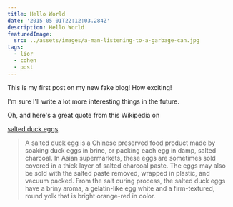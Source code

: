 ```yaml
---
title: Hello World
date: '2015-05-01T22:12:03.284Z'
description: Hello World
featuredImage:
  src: ../assets/images/a-man-listening-to-a-garbage-can.jpg
tags:
  - lior
  - cohen
  - post
---
```


This is my first post on my new fake blog! How exciting!

I'm sure I'll write a lot more interesting things in the future.

Oh, and here's a great quote from this Wikipedia on

<a href="http://en.wikipedia.org/wiki/Salted_duck_egg" target="_blank">salted duck eggs</a>.

> A salted duck egg is a Chinese preserved food product made by soaking duck
> eggs in brine, or packing each egg in damp, salted charcoal. In Asian
> supermarkets, these eggs are sometimes sold covered in a thick layer of salted
> charcoal paste. The eggs may also be sold with the salted paste removed,
> wrapped in plastic, and vacuum packed. From the salt curing process, the
> salted duck eggs have a briny aroma, a gelatin-like egg white and a
> firm-textured, round yolk that is bright orange-red in color.

<!-- ![Chinese Salty Egg](./salty_egg.jpg) -->

<Image
    fileName="salty_egg"
  />

